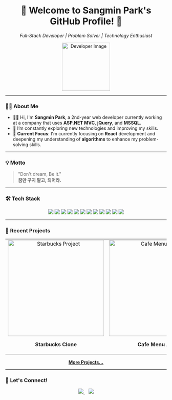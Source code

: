 <!-- Header Section -->
<h1 align="center">🚀 Welcome to Sangmin Park's GitHub Profile! 👋</h1>

<p align="center">
  <em>Full-Stack Developer | Problem Solver | Technology Enthusiast</em>
</p>

<p align="center">
  <img src="https://user-images.githubusercontent.com/81800956/183647780-5ff1c3b3-6e14-4fc8-bd71-43c27d61ac99.png" height="150" alt="Developer Image">
</p>

---

### 🙋‍♂️ **About Me**

- 🧑‍💻 Hi, I'm **Sangmin Park**, a 2nd-year web developer currently working at a company that uses **ASP.NET MVC**, **jQuery**, and **MSSQL**.
- 🌱 I’m constantly exploring new technologies and improving my skills.
- 🎯 **Current Focus**: I'm currently focusing on **React** development and deepening my understanding of **algorithms** to enhance my problem-solving skills.

---

### 💡 **Motto**
> "Don't dream, Be it."  
> **꿈만 꾸지 말고, 되어라.**

---

### 🛠 **Tech Stack**
<p align="center">
  <img src="https://img.shields.io/badge/HTML5-E34F26?style=for-the-badge&logo=html5&logoColor=white" />
  <img src="https://img.shields.io/badge/CSS3-1572B6?style=for-the-badge&logo=css3&logoColor=white" />
  <img src="https://img.shields.io/badge/JavaScript-F7DF1E?style=for-the-badge&logo=javascript&logoColor=black" />
  <img src="https://img.shields.io/badge/TypeScript-007ACC?style=for-the-badge&logo=typescript&logoColor=white" />
  <img src="https://img.shields.io/badge/React-61DAFB?style=for-the-badge&logo=react&logoColor=black" />
  <img src="https://img.shields.io/badge/TailwindCSS-38B2AC?style=for-the-badge&logo=tailwind-css&logoColor=white" />
  <img src="https://img.shields.io/badge/Node.js-339933?style=for-the-badge&logo=node-dot-js&logoColor=white" />
  <img src="https://img.shields.io/badge/Git-F05032?style=for-the-badge&logo=git&logoColor=white" />
  <img src="https://img.shields.io/badge/jQuery-0769AD?style=for-the-badge&logo=jquery&logoColor=white" />
  <img src="https://img.shields.io/badge/ASP.NET%20MVC-512BD4?style=for-the-badge&logo=dotnet&logoColor=white" />
  <img src="https://img.shields.io/badge/C%23-239120?style=for-the-badge&logo=c-sharp&logoColor=white" />
  <img src="https://img.shields.io/badge/MSSQL-CC2927?style=for-the-badge&logo=microsoft-sql-server&logoColor=white" />
</p>

---

### 🚀 **Recent Projects**
<table align="center">
  <tbody>
    <tr>
      <td align="center">
        <a href="https://github.com/gkkary3/startbucks">
          <img src="https://user-images.githubusercontent.com/81800956/229945957-e5980de9-ab9b-4506-b1e4-12dc93c8b1be.png" width="300" alt="Starbucks Project" />
        </a>
        <p><strong>Starbucks Clone</strong></p>
      </td>
      <td align="center">
        <a href="https://github.com/gkkary3/my-cafe-menu-app">
          <img src="https://user-images.githubusercontent.com/81800956/230419342-fe45a13e-3c7e-4218-9907-c36700d984b2.png" width="300" alt="Cafe Menu App" />
        </a>
        <p><strong>Cafe Menu App</strong></p>
      </td>
      <td align="center">
        <a href="https://github.com/gkkary3/apple-ipad-app">
          <img src="https://github.com/ParkYoungWoong/apple-ipad-app/raw/main/images/screenshot1.jpg" width="300" alt="Apple iPad App" />
        </a>
        <p><strong>Apple iPad UI</strong></p>
      </td>
    </tr>
  </tbody>
</table>

<p align="center">
  <a href="#"><strong>More Projects...</strong></a>
</p>

---

### 💬 **Let's Connect!**
<p align="center">
  <a href="mailto:nambawon1@gmail.com">
    <img src="https://img.shields.io/badge/gmail-D14836?style=for-the-badge&logo=gmail&logoColor=white" />
  </a>&nbsp;&nbsp;
  <a href="https://velog.io/@vekkary">
    <img src="https://img.shields.io/badge/velog-3B5998?style=for-the-badge&logo=velog&logoColor=Lightgreen" />
  </a>
</p>
